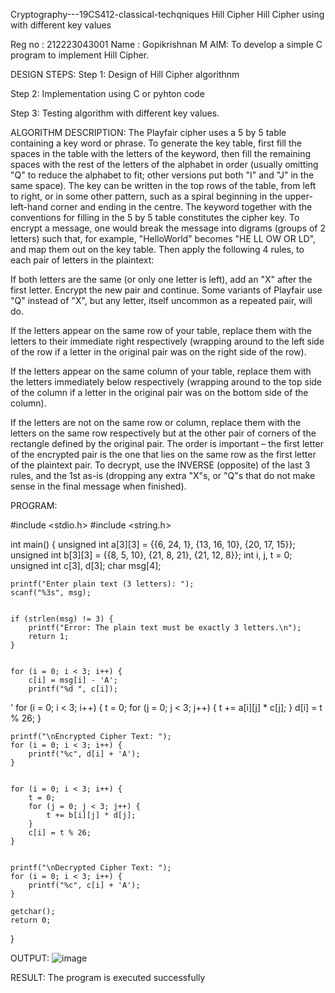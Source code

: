 Cryptography---19CS412-classical-techqniques
Hill Cipher
Hill Cipher using with different key values

Reg no : 212223043001
Name : Gopikrishnan M
AIM:
To develop a simple C program to implement Hill Cipher.

DESIGN STEPS:
Step 1:
Design of Hill Cipher algorithnm

Step 2:
Implementation using C or pyhton code

Step 3:
Testing algorithm with different key values.

ALGORITHM DESCRIPTION:
The Playfair cipher uses a 5 by 5 table containing a key word or phrase. To generate the key table, first fill the spaces in the table with the letters of the keyword, then fill the remaining spaces with the rest of the letters of the alphabet in order (usually omitting "Q" to reduce the alphabet to fit; other versions put both "I" and "J" in the same space). The key can be written in the top rows of the table, from left to right, or in some other pattern, such as a spiral beginning in the upper-left-hand corner and ending in the centre. The keyword together with the conventions for filling in the 5 by 5 table constitutes the cipher key. To encrypt a message, one would break the message into digrams (groups of 2 letters) such that, for example, "HelloWorld" becomes "HE LL OW OR LD", and map them out on the key table. Then apply the following 4 rules, to each pair of letters in the plaintext:

If both letters are the same (or only one letter is left), add an "X" after the first letter. Encrypt the new pair and continue. Some variants of Playfair use "Q" instead of "X", but any letter, itself uncommon as a repeated pair, will do.

If the letters appear on the same row of your table, replace them with the letters to their immediate right respectively (wrapping around to the left side of the row if a letter in the original pair was on the right side of the row).

If the letters appear on the same column of your table, replace them with the letters immediately below respectively (wrapping around to the top side of the column if a letter in the original pair was on the bottom side of the column).

If the letters are not on the same row or column, replace them with the letters on the same row respectively but at the other pair of corners of the rectangle defined by the original pair. The order is important – the first letter of the encrypted pair is the one that lies on the same row as the first letter of the plaintext pair. To decrypt, use the INVERSE (opposite) of the last 3 rules, and the 1st as-is (dropping any extra "X"s, or "Q"s that do not make sense in the final message when finished).

PROGRAM:

#include <stdio.h>
#include <string.h>

int main() {
    unsigned int a[3][3] = {{6, 24, 1}, {13, 16, 10}, {20, 17, 15}};
    unsigned int b[3][3] = {{8, 5, 10}, {21, 8, 21}, {21, 12, 8}};
    int i, j, t = 0;
    unsigned int c[3], d[3];
    char msg[4]; 

    printf("Enter plain text (3 letters): ");
    scanf("%3s", msg); 

   
    if (strlen(msg) != 3) {
        printf("Error: The plain text must be exactly 3 letters.\n");
        return 1;
    }

    
    for (i = 0; i < 3; i++) {
        c[i] = msg[i] - 'A';
        printf("%d ", c[i]); 
'
    for (i = 0; i < 3; i++) {
        t = 0;
        for (j = 0; j < 3; j++) {
            t += a[i][j] * c[j];
        }
        d[i] = t % 26; 
    }


    printf("\nEncrypted Cipher Text: ");
    for (i = 0; i < 3; i++) {
        printf("%c", d[i] + 'A');
    }

    
    for (i = 0; i < 3; i++) {
        t = 0;
        for (j = 0; j < 3; j++) {
            t += b[i][j] * d[j];
        }
        c[i] = t % 26; 
    }

   
    printf("\nDecrypted Cipher Text: ");
    for (i = 0; i < 3; i++) {
        printf("%c", c[i] + 'A');
    }

    getchar(); 
    return 0;
}
     
OUTPUT:
![image](https://github.com/user-attachments/assets/2ba9dc06-2ad1-4f44-b2df-e2317678f704)


RESULT:
The program is executed successfully
